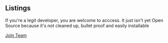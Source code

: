 ## Listings

If you're a legit developer, you are welcome to acccess. It just isn't yet Open Source because it's not cleaned up, bullet proof and easily installable

[Join Team](https://github.com/orgs/listingslab-software/teams/software-engineering)

